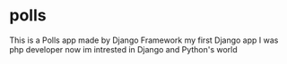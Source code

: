 # polls
This is a Polls app made by Django Framework
my first Django app
I was php developer now im intrested in Django and Python's world